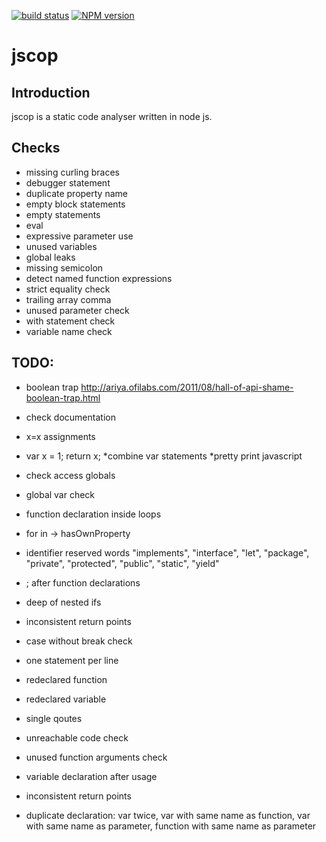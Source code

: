 [![build status](https://secure.travis-ci.org/it-ony/jscop.png)](http://travis-ci.org/it-ony/jscop)
[![NPM version](https://badge.fury.io/js/jscop.png)](http://badge.fury.io/js/jscop)

# jscop
## Introduction

jscop is a static code analyser written in node js.

## Checks

* missing curling braces
* debugger statement
* duplicate property name
* empty block statements
* empty statements
* eval
* expressive parameter use
* unused variables
* global leaks
* missing semicolon
* detect named function expressions
* strict equality check
* trailing array comma
* unused parameter check
* with statement check
* variable name check

## TODO:

* boolean trap http://ariya.ofilabs.com/2011/08/hall-of-api-shame-boolean-trap.html
* check documentation
* x=x assignments
* var x = 1; return x;
*combine var statements
*pretty print javascript

* check access globals
* global var check

* function declaration inside loops
* for in -> hasOwnProperty
* identifier reserved words "implements", "interface", "let", "package", "private", "protected", "public", "static", "yield"
* ; after function declarations
* deep of nested ifs
* inconsistent return points
* case without break check
* one statement per line
* redeclared function
* redeclared variable
* single qoutes
* unreachable code check
* unused function arguments check
* variable declaration after usage
* inconsistent return points
* duplicate declaration: var twice, var with same name as function, var with same name as parameter, function with same name as parameter

